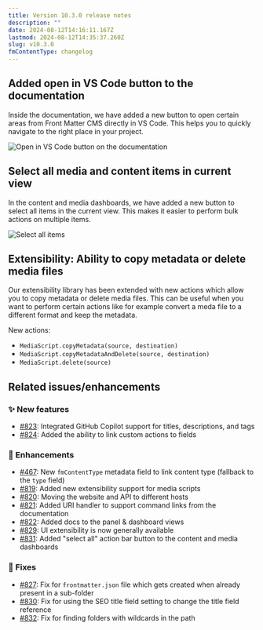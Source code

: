 ```yaml
---
title: Version 10.3.0 release notes
description: ""
date: 2024-08-12T14:16:11.167Z
lastmod: 2024-08-12T14:35:37.260Z
slug: v10.3.0
fmContentType: changelog
---
```


## Added open in VS Code button to the documentation

Inside the documentation, we have added a new button to open certain areas from Front Matter CMS directly in VS Code. This helps you to quickly navigate to the right place in your project.

![Open in VS Code button on the documentation](/releases/v10.3.0/vscode-button-in-docs.webp)

## Select all media and content items in current view

In the content and media dashboards, we have added a new button to select all items in the current view. This makes it easier to perform bulk actions on multiple items.

![Select all items](/releases/v10.3.0/select-all.webp)

## Extensibility: Ability to copy metadata or delete media files

Our extensibility library has been extended with new actions which allow you to copy metadata or delete media files. This can be useful when you want to perform certain actions like for example convert a meda file to a different format and keep the metadata.

New actions:

- `MediaScript.copyMetadata(source, destination)`
- `MediaScript.copyMetadataAndDelete(source, destination)`
- `MediaScript.delete(source)`

## Related issues/enhancements

### ✨ New features

- [#823](https://github.com/estruyf/vscode-front-matter/issues/823): Integrated GitHub Copilot support for titles, descriptions, and tags
- [#824](https://github.com/estruyf/vscode-front-matter/issues/824): Added the ability to link custom actions to fields

### 🎨 Enhancements

- [#467](https://github.com/estruyf/vscode-front-matter/issues/467): New `fmContentType` metadata field to link content type (fallback to the `type` field)
- [#819](https://github.com/estruyf/vscode-front-matter/issues/819): Added new extensibility support for media scripts
- [#820](https://github.com/estruyf/vscode-front-matter/issues/820): Moving the website and API to different hosts
- [#821](https://github.com/estruyf/vscode-front-matter/issues/821): Added URI handler to support command links from the documentation
- [#822](https://github.com/estruyf/vscode-front-matter/issues/822): Added docs to the panel & dashboard views
- [#829](https://github.com/estruyf/vscode-front-matter/issues/829): UI extensibility is now generally available
- [#831](https://github.com/estruyf/vscode-front-matter/issues/831): Added "select all" action bar button to the content and media dashboards

### 🐞 Fixes

- [#827](https://github.com/estruyf/vscode-front-matter/issues/827): Fix for `frontmatter.json` file which gets created when already present in a sub-folder
- [#830](https://github.com/estruyf/vscode-front-matter/issues/830): Fix for using the SEO title field setting to change the title field reference
- [#832](https://github.com/estruyf/vscode-front-matter/issues/832): Fix for finding folders with wildcards in the path

